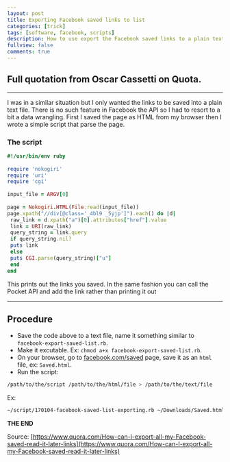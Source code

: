 ```yaml
---
layout: post
title: Exporting Facebook saved links to list
categories: [trick]
tags: [software, facebook, scripts]
description: How to use export the Facebook saved links to a plain text file
fullview: false
comments: true
---
```


## Full quotation from Oscar Cassetti on Quota.

---

I was in a similar situation but I only wanted the links to be saved into a plain text file. There is no such feature in Facebook the API so I had to resort to a bit a data wrangling. First I saved the page as HTML from my browser then I wrote a simple script that parse the page.

### The script

```ruby
#!/usr/bin/env ruby 
 
require 'nokogiri'
require 'uri'
require 'cgi'
 
input_file = ARGV[0]
 
page = Nokogiri.HTML(File.read(input_file))
page.xpath("//div[@class='_4bl9 _5yjp']").each() do |d|
 raw_link = d.xpath("a")[0].attributes["href"].value
 link = URI(raw_link)
 query_string = link.query
 if query_string.nil?
 puts link
 else
 puts CGI.parse(query_string)["u"]
 end
end
```

This prints out the links you saved.  In the same fashion you can call the Pocket API and add the link rather than printing it out 

---

## Procedure

- Save the code above to a text file, name it something similar to `facebook-export-saved-list.rb`.
- Make it excutable. Ex: `chmod a+x facebook-export-saved-list.rb`.
- On your browser, go to [facebook.com/saved](https://www.facebook.com/saved) page, save it as an `html` file, ex: `Saved.html`.
- Run the script:
```bash
/path/to/the/script /path/to/the/html/file > /path/to/the/text/file
```
Ex:
```bash
~/script/170104-facebook-saved-list-exporting.rb ~/Downloads/Saved.html > ~/MegaSave/170104-facebook-saved-link.md
```

**THE END**

Source: [https://www.quora.com/How-can-I-export-all-my-Facebook-saved-read-it-later-links](https://www.quora.com/How-can-I-export-all-my-Facebook-saved-read-it-later-links)

